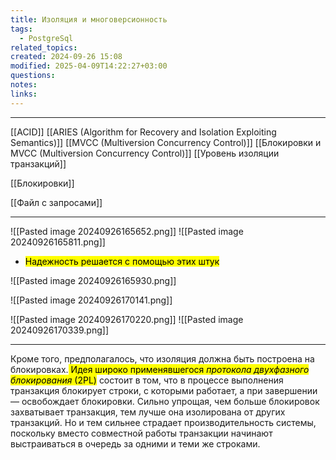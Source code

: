```yaml
---
title: Изоляция и многоверсионность
tags:
  - PostgreSql
related_topics: 
created: 2024-09-26 15:08
modified: 2025-04-09T14:22:27+03:00
questions: 
notes: 
links: 
---
```


----
[[ACID]]
[[ARIES (Algorithm for Recovery and Isolation Exploiting Semantics)]]
[[MVCC (Multiversion Concurrency Control)]]
[[Блокировки и  MVCC (Multiversion Concurrency Control)]]
[[Уровень изоляции транзакций]]

[[Блокировки]]

[[Файл с запросами]]


----


![[Pasted image 20240926165652.png]]
![[Pasted image 20240926165811.png]]

- <mark class="hltr-yellow">Надежность решается с помощью этих штук</mark>

![[Pasted image 20240926165930.png]]

![[Pasted image 20240926170141.png]]

 ![[Pasted image 20240926170220.png]]
![[Pasted image 20240926170339.png]]

----

Кроме того, предполагалось, что изоляция должна быть построена на блокировках.<mark class="hltr-red"> Идея широко применявшегося _протокола двухфазного блокирования_ (2PL)</mark> состоит в том, что в процессе выполнения транзакция блокирует строки, с которыми работает, а при завершении — освобождает блокировки. Сильно упрощая, чем больше блокировок захватывает транзакция, тем лучше она изолирована от других транзакций. Но и тем сильнее страдает производительность системы, поскольку вместо совместной работы транзакции начинают выстраиваться в очередь за одними и теми же строками.

